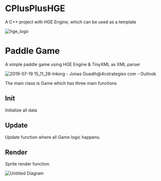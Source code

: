 # CPlusPlusHGE
A C++ project with HGE Engine, which can be used as a template

![hge_logo](https://user-images.githubusercontent.com/4427332/61538243-43458c80-aa39-11e9-9430-ded433b4a98d.png)

# Paddle Game
A simple paddle game using HGE Engine & TinyXML as XML parser

![2019-07-19 15_11_28-Inkorg - Jonas Ouadih@4cstrategies com - Outlook](https://user-images.githubusercontent.com/4427332/61538223-37f26100-aa39-11e9-88a3-1e807d4b86d3.png)

The main class is Game which has three main functions

## Init
Initialize all data

## Update
Update function where all Game logic happens. 

## Render
Sprite render function. 


![Untitled Diagram](https://user-images.githubusercontent.com/4427332/61539124-12665700-aa3b-11e9-98db-53879265e00e.png)
